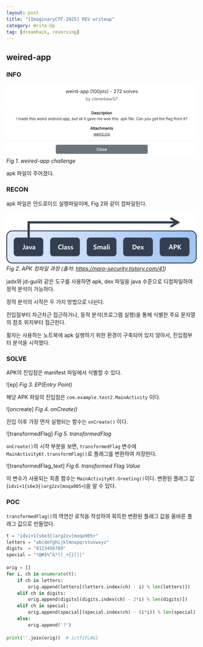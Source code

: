 ```yaml
---
layout: post
title: "[ImaginaryCTF-2025] REV writeup"
category: Write-Up
tag: [dreamhack, reversing]
---
```


## 


## weired-app
### INFO
![chall1]
_Fig 1. weired-app challenge_

apk 파일이 주어졌다.
### RECON
apk 파일은 안드로이드 실행파일이며, Fig 2와 같이 컴파일된다.

![apk 컴파일 과정]
_Fig 2. APK 컴파일 과정 (출처: https://naro-security.tistory.com/41)_

jadx와 jd-gui와 같은 도구를 사용하면 apk, dex 파일을 java 수준으로 디컴파일하여 정적 분석이 가능하다.

정적 분석의 시작은 두 가지 방법으로 나뉜다.

진입점부터 차근차근 접근하거나, 동적 분석(프로그램 실행)을 통해 식별한 주요 문자열의 참조 위치부터 접근한다.

필자는 사용하는 노트북에 apk 실행하기 위한 환경이 구축되어 있지 않아서, 진입점부터 분석을 시작했다.

### SOLVE
APK의 진입점은 manifest 파일에서 식별할 수 있다.

![ep]
_Fig 3. EP(Entry Point)_

해당 APK 파일의 진입점은 `com.example.test2.MainActivity` 이다.

![oncreate]
_Fig 4. onCreate()_

진입 이후 가장 먼저 실행되는 함수는 `onCreate()` 이다.

![transformedFlag]
_Fig 5. transformedFlag_

`onCreate()`의 시작 부분을 보면, `transformedFlag` 변수에  `MainActivityKt.transformFlag()`로 플래그를 변환하여 저장한다.

![transformedFlag_text]
_Fig 6. transformed Flag Value_

이 변수가 사용되는 최종 함수는 `MainActivityKt.Greeting()`이다.
변환된 플래그 값(`idvi+1{s6e3{)arg2zv[moqa905+`)을 알 수 있다.


### POC
`transformedFlag()`의 역연산 로직을 작성하여 획득한 변환된 플래그 값을 올바른 플래그 값으로 만들었다.

```py
t = "idvi+1{s6e3{)arg2zv[moqa905+"
letters = "abcdefghijklmnopqrstuvwxyz"
digits  = "0123456789"
special = "!@#$%^&*()_+{}[]|"

orig = []
for i, ch in enumerate(t):
    if ch in letters:
        orig.append(letters[(letters.index(ch) - i) % len(letters)])
    elif ch in digits:
        orig.append(digits[(digits.index(ch) - 2*i) % len(digits)])
    elif ch in special:
        orig.append(special[(special.index(ch) - (i*i)) % len(special)])
    else:
        orig.append('?')

print(''.join(orig))  # ictf{FLAG}
```

[chall1]: /assets/CTF/imaginaryCTF2025/wired-app/chall.png
[apk 컴파일 과정]: /assets/CTF/imaginaryCTF2025/wired-app/APK%20컴파일%20과정.png
[apk 컴파일 과정]: /assets/CTF/imaginaryCTF2025/wired-app/ep.png
[apk 컴파일 과정]: /assets/CTF/imaginaryCTF2025/wired-app/main_oncreate.png
[apk 컴파일 과정]: /assets/CTF/imaginaryCTF2025/wired-app/transformedFlag.png
[apk 컴파일 과정]: /assets/CTF/imaginaryCTF2025/wired-app/transformedFlag_text.png

